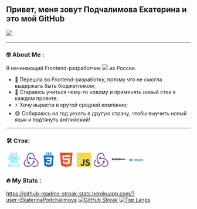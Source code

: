 ## Привет, меня зовут Подчалимова Екатерина и это мой GitHub

<img src="https://img.freepik.com/premium-vector/female-programmist-woman-writing-code-content-manager-young-girl-working-on-laptop-vector-illustration-programmer-woman-software-computer-language-written-by-freelancer_80590-11194.jpg">

---

### :nerd_face: About Me :

Я начинающий Frontend-разработчик <img src="https://media.giphy.com/media/WUlplcMpOCEmTGBtBW/giphy.gif" width="30"> из
России.

- 🔭 Перешла во Frontend-разработку, потому что не смогла выдержать быть бюджетником;
- 🌱 Стараюсь учиться чему-то новому и применять новый стек в каждом проекте;
- ⚡ Хочу вырасти в крутой средней компании;
- 😄 Собираюсь на год уехать в другую страну, чтобы выучить новый язык и подтянуть английский!

---

### :hammer_and_wrench: Стэк:

<div>
  <img src="https://github.com/devicons/devicon/blob/master/icons/react/react-original-wordmark.svg" title="React" alt="React" width="40" height="40"/>&nbsp;
  <img src="https://github.com/devicons/devicon/blob/master/icons/redux/redux-original.svg" title="Redux" alt="Redux " width="40" height="40"/>&nbsp;
  <img src="https://github.com/devicons/devicon/blob/master/icons/css3/css3-plain-wordmark.svg"  title="CSS3" alt="CSS" width="40" height="40"/>&nbsp;
  <img src="https://github.com/devicons/devicon/blob/master/icons/html5/html5-original.svg" title="HTML5" alt="HTML" width="40" height="40"/>&nbsp;
  <img src="https://github.com/devicons/devicon/blob/master/icons/javascript/javascript-original.svg" title="JavaScript" alt="JavaScript" width="40" height="40"/>&nbsp;
<img src="https://github.com/devicons/devicon/blob/master/icons/redux/redux-original.svg" title="Redux" alt="Redux" width="40" height="40"/>&nbsp;
<img src="https://github.com/devicons/devicon/blob/master/icons/webstorm/webstorm-original-wordmark.svg" title="webstorm" alt="webstorm" width="40" height="40"/>&nbsp;
<img src="https://github.com/devicons/devicon/blob/master/icons/webpack/webpack-original-wordmark.svg" title="webpack" alt="webpack" width="40" height="40"/>&nbsp;
</div>

### :fire: My Stats :

https://github-readme-streak-stats.herokuapp.com/?user=EkaterinaPodchalimova
[![GitHub Streak](http://github-readme-streak-stats.herokuapp.com?user=EkaterinaPodchalimova&theme=dark&background=000000)](https://git.io/streak-stats)
[![Top Langs](https://github-readme-stats.vercel.app/api/top-langs/?username=EkaterinaPodchalimova&layout=compact&theme=vision-friendly-dark)](https://github.com/anuraghazra/github-readme-stats)